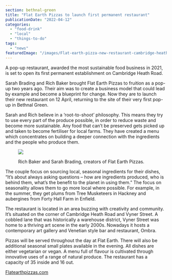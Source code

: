 ```yaml
---
section: bethnal-green
title: "Flat Earth Pizzas to launch first permanent restaurant"
publicationDate: "2022-04-12"
categories: 
  - "food-drink"
  - "local"
  - "things-to-do"
tags: 
  - "news"
featuredImage: "/images/Flat-earth-pizza-new-restaurant-cambridge-heath.jpeg"
---
```


A pop-up restaurant, awarded the most sustainable food business in 2021, is set to open its first permanent establishment on Cambridge Heath Road.

Sarah Brading and Rich Baker brought Flat Earth Pizzas to fruition as a pop-up two years ago. Their aim was to create a business model that could lead by example and become a blueprint for change. Now they are to launch their new restaurant on 12 April, returning to the site of their very first pop-up in Bethnal Green.

Sarah and Rich believe in a ‘root-to-shoot’ philosophy. This means they try to use every part of the produce possible, in order to reduce waste and become more sustainable. Any food that can’t be preserved gets picked up and taken to become fertiliser for local farms. They have created a menu which concentrates on building a deeper connection with the ingredients and the people who produce them.

<figure>

![](/images/Flat-Earth-Pizzas-Rich-Baker-Sarah-Brading-1-1024x683.jpg)

<figcaption>

Rich Baker and Sarah Brading, creators of Flat Earth Pizzas.

</figcaption>

</figure>

The couple focus on sourcing local, seasonal ingredients for their dishes, “It’s about always asking questions – how are ingredients produced, who is behind them, what’s the benefit to the planet in using them.” The focus on seasonality allows them to go more local where possible. For example, in the summer, they get plums from Tree Musketeers in Hackney and aubergines from Forty Hall Farm in Enfield.

The restaurant is located in an area buzzing with creativity and community. It’s situated on the corner of Cambridge Heath Road and Vyner Street. A cobbled lane that was historically a warehouse district, Vyner Street was home to a thriving art scene in the early 2000s. Nowadays it hosts a contemporary art gallery and Venetian style bar and restaurant, Ombra.

Pizzas will be served throughout the day at Flat Earth. There will also be additional seasonal small plates available in the evening. All dishes are either vegetarian or vegan. A menu full of flavour is cultivated through innovative uses of a range of natural produce. The restaurant has a capacity of 35 inside and 16 out. 

  
[Flatearthpizzas.com](https://www.flatearthpizzas.com/)

